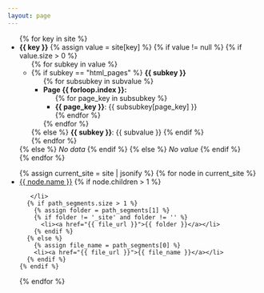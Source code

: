 ```yaml
---
layout: page
---
```

<ul>
  {% for key in site %}
    <li>
      <strong>{{ key }}</strong>
      {% assign value = site[key] %}
      {% if value != null %}
        {% if value.size > 0 %}
          <ul>
            {% for subkey in value %}
              <li>
                {% if subkey == "html_pages" %}
                  <strong>{{ subkey }}</strong>
                  <ul>
                    {% for subsubkey in subvalue %}
                      <li>
                        <strong>Page {{ forloop.index }}:</strong>
                        <ul>
                          {% for page_key in subsubkey %}
                            <li>
                              <strong>{{ page_key }}</strong>: {{ subsubkey[page_key] }}
                            </li>
                          {% endfor %}
                        </ul>
                      </li>
                    {% endfor %}
                  </ul>
                {% else %}
                  <strong>{{ subkey }}</strong>: {{ subvalue }}
                {% endif %}
              </li>
            {% endfor %}
          </ul>
        {% else %}
          <em>No data</em>
        {% endif %}
      {% else %}
        <em>No value</em>
      {% endif %}
    </li>
  {% endfor %}
</ul>


<ul>
  {% assign current_site = site | jsonify %}
  {% for node in current_site %}
    <li><a href="{{ node.path }}">{{ node.name }}</a>
      {% if node.children > 1 %} 

       </li>
      {% if path_segments.size > 1 %}
        {% assign folder = path_segments[1] %}
        {% if folder != '_site' and folder != '' %}
          <li><a href="{{ file_url }}">{{ folder }}</a></li>
        {% endif %}
      {% else %}
        {% assign file_name = path_segments[0] %}
        <li><a href="{{ file_url }}">{{ file_name }}</a></li>
      {% endif %}
    {% endif %}
  {% endfor %}
</ul>
